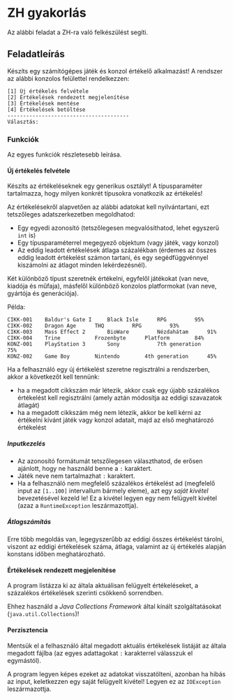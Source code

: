 # ZH gyakorlás #
Az alábbi feladat a ZH-ra való felkészülést segíti.

## Feladatleírás ##
Készíts egy számítógépes játék és konzol értékelő alkalmazást! A rendszer az alábbi
konzolos felülettel rendelkezzen:

	[1] Új értékelés felvétele
	[2] Értékelések rendezett megjelenítése
	[3] Értékelések mentése
	[4] Értékelések betöltése
	---------------------------------------
	Választás: 

### Funkciók ###
Az egyes funkciók részletesebb leírása.

#### Új értékelés felvétele ####
Készíts az értékeléseknek egy generikus osztályt! A típusparaméter tartalmazza, hogy
milyen konkrét típusokra vonatkozik az értékelés!

Az értékelésekről alapvetően az alábbi adatokat kell nyilvántartani, ezt
tetszőleges adatszerkezetben megoldhatod:

* Egy egyedi azonosító (tetszőlegesen megvalósíthatod, lehet egyszerű `int` is)
* Egy típusparaméterrel megegyező objektum (vagy játék, vagy konzol)
* Az eddig leadott értékelések átlaga százalékban (érdemes az összes
  eddig leadott értékelést számon tartani, és egy segédfüggvénnyel kiszámolni
  az átlagot minden lekérdezésnél).

Két különböző típust szeretnék értékelni, egyfelől játékokat (van neve, kiadója és műfaja),
másfelől különböző konzolos platformokat (van neve, gyártója és generációja).

Példa:

	CIKK-001	Baldur's Gate I		Black Isle		RPG			95%
	CIKK-002	Dragon Age		THQ			RPG			93%
	CIKK-003	Mass Effect 2		BioWare			Nézdahátam		91%
	CIKK-004	Trine			Frozenbyte		Platform		84%
	KONZ-001	PlayStation 3		Sony			7th generation		75%
	KONZ-002	Game Boy		Nintendo		4th generation		45%

Ha a felhasználó egy új értékelést szeretne regisztrálni a rendszerben, akkor a
következőt kell tennünk:

* ha a megadott cikkszám már létezik, akkor csak egy újabb százalékos értékelést
  kell regisztrálni (amely aztán módosítja az eddigi szavazatok átlagát)
* ha a megadott cikkszám még nem létezik, akkor be kell kérni az értékelni
  kívánt játék vagy konzol adatait, majd az első meghatározó értékelést

##### Inputkezelés #####
* Az azonosító formátumát tetszőlegesen választhatod, de erősen ajánlott, hogy
  ne használd benne a `:` karaktert.
* Játék neve nem tartalmazhat `:` karaktert.
* Ha a felhasználó nem megfelelő százalékos értékelést ad (megfelelő input az
  `[1..100]` intervallum bármely eleme), azt egy *saját kivétel* bevezetésével
  kezeld le! Ez a kivétel legyen egy nem felügyelt kivétel (azaz a `RuntimeException`
  leszármazottja).

##### Átlagszámítás #####
Erre több megoldás van, legegyszerűbb az eddigi összes értékelést tárolni,
viszont az eddigi értékelések száma, átlaga, valamint az új értékelés alapján
konstans időben meghatározható.

#### Értékelések rendezett megjelenítése ####
A program listázza ki az általa aktuálisan felügyelt értékeléseket, a százalékos
értékelések szerinti csökkenő sorrendben.

Ehhez használd a *Java Collections Framework* által kínált szolgáltatásokat
(`java.util.Collections`)!

#### Perzisztencia ####
Mentsük el a felhasználó által megadott aktuális értékelések listáját az általa
megadott fájlba (az egyes adattagokat `:` karakterrel válasszuk el egymástól).

A program legyen képes ezeket az adatokat visszatölteni, azonban ha hibás az
input, keletkezzen egy saját felügyelt kivétel! Legyen ez az `IOException`
leszármazottja.

